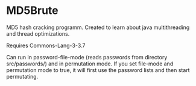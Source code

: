 # MD5Brute
MD5 hash cracking programm. Created to learn about java multithreading and thread optimizations.

Requires Commons-Lang-3-3.7

Can run in password-file-mode (reads passwords from directory src/passwords/) and in permutation mode.
If you set file-mode and permutation mode to true, it will first use the password lists and then start permutating.
